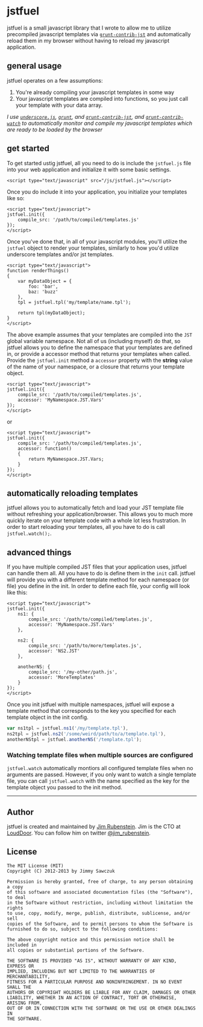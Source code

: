 # jstfuel

jstfuel is a small javascript library that I wrote to allow me to utilize precompiled javascript templates via [`grunt-contrib-jst`](https://github.com/gruntjs/grunt-contrib-jst) and automatically reload them in my browser without having to reload my javascript application.

## general usage

jstfuel operates on a few assumptions:

1. You're already compiling your javascript templates in some way
2. Your javascript templates are compiled into functions, so you just call your template with your data array.

*I use [`underscore.js`](http://underscorejs.org), [`grunt`](http://gruntjs.com), and [`grunt-contrib-jst`](https://github.com/gruntjs/grunt-contrib-jst), and [`grunt-contrib-watch`](https://github.com/gruntjs/grunt-contrib-watch) to automatically monitor and compile my javascript templates which are ready to be loaded by the browser*

## get started

To get started ustig jstfuel, all you need to do is include the `jstfuel.js` file into your web application and initialize it with some basic settings.

```
<script type="text/javascript" src="/js/jstfuel.js"></script>
```

Once you do include it into your application, you initialize your templates like so:

```
<script type="text/javascript">
jstfuel.init({
	compile_src: '/path/to/compiled/templates.js'
});
</script>
```

Once you've done that, in all of your javascript modules, you'll utilize the `jstfuel` object to render your templates, similarly to how you'd utilize underscore templates and/or jst templates.

```
<script type="text/javascript">
function renderThings()
{
	var myDataObject = {
		foo: 'bar',
		baz: 'buzz'
	},
	tpl = jstfuel.tpl('my/template/name.tpl');

	return tpl(myDataObject);
}
</script>
```

The above example assumes that your templates are compiled into the `JST` global variable namespace. Not all of us (including myself) do that, so jstfuel allows you to define the namespace that your templates are defined in, or provide a accessor method that returns your templates when called. Provide the `jstfuel.init` method a `accessor` property with the **string** value of the name of your namespace, or a closure that returns your template object.

```
<script type="text/javascript">
jstfuel.init({
	compile_src: '/path/to/compiled/templates.js',
	accessor: 'MyNamespace.JST.Vars'
});
</script>
```

or


```
<script type="text/javascript">
jstfuel.init({
	compile_src: '/path/to/compiled/templates.js',
	accessor: function()
	{
		return MyNamespace.JST.Vars;
	}
});
</script>
```

## automatically reloading templates

jstfuel allows you to automatically fetch and load your JST template file without refreshing your application/browser. This allows you to much more quickly iterate on your template code with a whole lot less frustration. In order to start reloading your templates, all you have to do is call `jstfuel.watch();`.

## advanced things

If you have multiple compiled JST files that your application uses, jstfuel can handle them all. All you have to do is define them in the `init` call. jstfuel will provide you with a different template method for each namespace (or file) you define in the init. In order to define each file, your config will look like this:

```
<script type="text/javascript">
jstfuel.init({
	ns1: {
		compile_src: '/path/to/compiled/templates.js',
		accessor: 'MyNamespace.JST.Vars'
	},

	ns2: {
		compile_src: '/path/to/more/templates.js',
		accessor: 'NS2.JST'
	},

	anotherNS: {
		compile_src: '/my-other/path.js',
		accessor: 'MoreTemplates'
	}
});
</script>
```

Once you init jstfuel with multiple namespaces, jstfuel will expose a template method that corresponds to the key you specified for each template object in the init config.

```javascript
var ns1tpl = jstfuel.ns1('/my/template.tpl'),
ns2tpl = jstfuel.ns2('/some/weird/path/to/a/template.tpl'),
anotherNStpl = jstfuel.anotherNS('/template.tpl');
```

### Watching template files when multiple sources are configured

`jstfuel.watch` automatically montiors all configured template files when no arguments are passed. However, if you only want to watch a single template file, you can call `jstfuel.watch` with the name specified as the key for the template object you passed to the init method.

* * *

## Author

jstfuel is created and maintained by [Jim Rubenstein](http://www.github.com/jimrubenstein). Jim is the CTO at [LoudDoor](http://www.louddoor.com). You can follow him on twitter [@jim_rubenstein](http://www.twitter.com/jim_rubenstein).


## License

    The MIT License (MIT)
    Copyright (C) 2012-2013 by Jimmy Sawczuk

    Permission is hereby granted, free of charge, to any person obtaining a copy
    of this software and associated documentation files (the "Software"), to deal
    in the Software without restriction, including without limitation the rights
    to use, copy, modify, merge, publish, distribute, sublicense, and/or sell
    copies of the Software, and to permit persons to whom the Software is
    furnished to do so, subject to the following conditions:

    The above copyright notice and this permission notice shall be included in
    all copies or substantial portions of the Software.

    THE SOFTWARE IS PROVIDED "AS IS", WITHOUT WARRANTY OF ANY KIND, EXPRESS OR
    IMPLIED, INCLUDING BUT NOT LIMITED TO THE WARRANTIES OF MERCHANTABILITY,
    FITNESS FOR A PARTICULAR PURPOSE AND NONINFRINGEMENT. IN NO EVENT SHALL THE
    AUTHORS OR COPYRIGHT HOLDERS BE LIABLE FOR ANY CLAIM, DAMAGES OR OTHER
    LIABILITY, WHETHER IN AN ACTION OF CONTRACT, TORT OR OTHERWISE, ARISING FROM,
    OUT OF OR IN CONNECTION WITH THE SOFTWARE OR THE USE OR OTHER DEALINGS IN
    THE SOFTWARE.